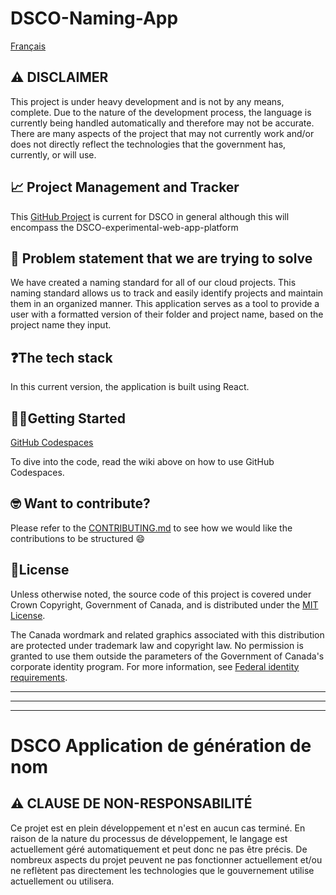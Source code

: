 <h1> DSCO-Naming-App</h1>

[Français](https://github.com/PHACDataHub/DSCO-naming-app/edit/main/README.md#dsco-application-de-g%C3%A9n%C3%A9ration-de-nom)

## ⚠️ DISCLAIMER

This project is under heavy development and is not by any means, complete. Due to the nature of the development process, the language is currently being handled automatically and therefore may not be accurate. There are many aspects of the project that may not currently work and/or does not directly reflect the technologies that the government has, currently, or will use.

## 📈 Project Management and Tracker

This [GitHub Project](https://github.com/orgs/PHACDataHub/projects/10/views/2) is current for DSCO in general although this will encompass the DSCO-experimental-web-app-platform

## 🤔 Problem statement that we are trying to solve
We have created a naming standard for all of our cloud projects. This naming standard allows us to track and easily identify projects and maintain them in an organized manner. This application serves as a tool to provide a user with a formatted version of their folder and project name, based on the project name they input.

## ❓The tech stack
In this current version, the application is built using React.

## 👨‍💻Getting Started
[GitHub Codespaces](https://github.com/PHACDataHub/Wiki/wiki/How-to-use-GitHub-Codespaces)

To dive into the code, read the wiki above on how to use GitHub Codespaces.

## 🤓 Want to contribute?
Please refer to the [CONTRIBUTING.md](https://github.com/PHACDataHub/DSCO-naming-app/blob/main/CONTRIBUTING.md) to see how we would like the contributions to be structured 😄

## 📄License
Unless otherwise noted, the source code of this project is covered under Crown Copyright, Government of Canada, and is distributed under the [MIT License](LICENSE).

The Canada wordmark and related graphics associated with this distribution are protected under trademark law and copyright law. No permission is granted to use them outside the parameters of the Government of Canada's corporate identity program. For more information, see [Federal identity requirements](https://www.canada.ca/en/treasury-board-secretariat/topics/government-communications/federal-identity-requirements.html).

______________________
______________________
______________________

# DSCO Application de génération de nom

## ⚠️ CLAUSE DE NON-RESPONSABILITÉ
Ce projet est en plein développement et n'est en aucun cas terminé. En raison de la nature du processus de développement, le langage est actuellement géré automatiquement et peut donc ne pas être précis. De nombreux aspects du projet peuvent ne pas fonctionner actuellement et/ou ne reflètent pas directement les technologies que le gouvernement utilise actuellement ou utilisera.
